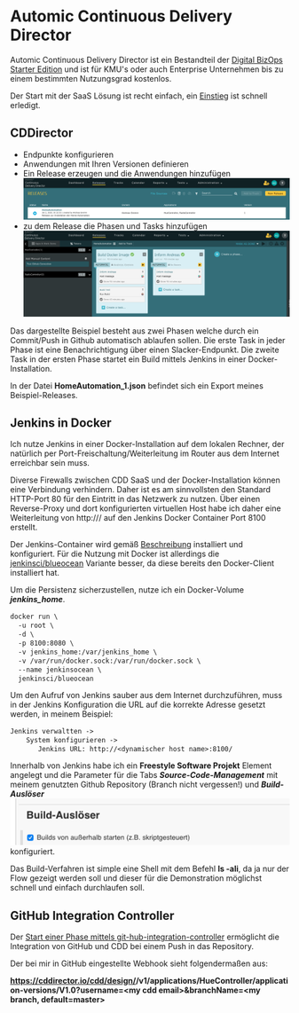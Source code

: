 # Automic Continuous Delivery Director
Automic Continuous Delivery Director ist ein Bestandteil der [Digital BizOps Starter Edition](https://www.broadcom.com/info/enterprise/starter-edition-software) und ist für KMU's oder auch Enterprise Unternehmen bis zu einem bestimmten Nutzungsgrad kostenlos.

Der Start mit der SaaS Lösung ist recht einfach, ein [Einstieg](https://techdocs.broadcom.com/content/broadcom/techdocs/us/en/ca-enterprise-software/intelligent-automation/automic-continuous-delivery-director-saas/1-0/getting-started-saas.html) ist schnell erledigt.

## CDDirector
- Endpunkte konfigurieren
- Anwendungen mit Ihren Versionen definieren
- Ein Release erzeugen und die Anwendungen hinzufügen
![Releaseübersicht CDD](CDD-Release.png)
- zu dem Release die Phasen und Tasks hinzufügen
![](CDD-Phase-Tasks.png)

Das dargestellte Beispiel besteht aus zwei Phasen welche durch ein Commit/Push in Github automatisch ablaufen sollen. Die erste Task in jeder Phase ist eine Benachrichtigung über einen Slacker-Endpunkt. Die zweite Task in der ersten Phase startet ein Build mittels Jenkins in einer Docker-Installation.

In der Datei **HomeAutomation_1.json** befindet sich ein Export meines Beispiel-Releases.


## Jenkins in Docker
Ich nutze Jenkins in einer Docker-Installation auf dem lokalen Rechner, der natürlich per Port-Freischaltung/Weiterleitung im Router aus dem Internet erreichbar sein muss.

Diverse Firewalls zwischen CDD SaaS und der Docker-Installation können eine Verbindung verhindern.
Daher ist es am sinnvollsten den Standard HTTP-Port 80 für den Eintritt in das Netzwerk zu nutzen. Über einen Reverse-Proxy und dort konfigurierten virtuellen Host habe ich daher eine Weiterleitung von http://<dynamischer host name>/ auf den Jenkins Docker Container Port 8100 erstellt.

Der Jenkins-Container wird gemäß [Beschreibung](https://hub.docker.com/_/jenkins) installiert und konfiguriert. Für die Nutzung mit Docker ist allerdings die [jenkinsci/blueocean](https://hub.docker.com/r/jenkinsci/blueocean/) Variante besser, da diese bereits den Docker-Client installiert hat. 

Um die Persistenz sicherzustellen, nutze ich ein Docker-Volume ***jenkins_home***.

```
docker run \
  -u root \
  -d \
  -p 8100:8080 \
  -v jenkins_home:/var/jenkins_home \
  -v /var/run/docker.sock:/var/run/docker.sock \
  --name jenkinsocean \
  jenkinsci/blueocean
```

Um den Aufruf von Jenkins sauber aus dem Internet durchzuführen, muss in der Jenkins Konfiguration die URL auf die korrekte Adresse gesetzt werden, in meinem Beispiel:

```
Jenkins verwaltten -> 
    System konfigurieren -> 
       Jenkins URL: http://<dynamischer host name>:8100/
```

Innerhalb von Jenkins habe ich ein **Freestyle Software Projekt** Element angelegt und die Parameter für die Tabs ***Source-Code-Management*** mit meinem genutzten Github Repository (Branch nicht vergessen!) und ***Build-Auslöser*** ![](Build-Ausloeser.png)konfiguriert.

Das Build-Verfahren ist simple eine Shell mit dem Befehl **ls -ali**, da ja nur der Flow gezeigt werden soll und dieser für die Demonstration möglichst schnell und einfach durchlaufen soll.

## GitHub Integration Controller


Der [Start einer Phase mittels git-hub-integration-controller](https://techdocs.broadcom.com/content/broadcom/techdocs/us/en/ca-enterprise-software/intelligent-automation/automic-continuous-delivery-director-saas/1-0/getting-started-saas/tutorial-create-a-release/set-up-a-release.html#concept.dita_a1b675ea3f886137726d0dbe6c3f1151cd370d4b_IntegratewithGitHub) ermöglicht die Integration von GitHub und CDD bei einem Push in das Repository.  

Der bei mir in GitHub eingestellte Webhook sieht folgendermaßen aus: 

**https://cddirector.io/cdd/design/<my CDD tenant>/v1/applications/HueController/application-versions/V1.0?username=\<my cdd email\>&branchName=\<my branch, default=master\>**
